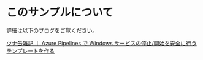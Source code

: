 # このサンプルについて

詳細は以下のブログをご覧ください。

[ツナ缶雑記 ｜ Azure Pipelines で Windows サービスの停止/開始を安全に行うテンプレートを作る](https://tsuna-can.hateblo.jp/entry/2020/05/08/164641)
